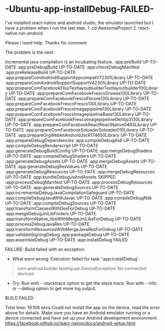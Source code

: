 # -Ubuntu-app-installDebug-FAILED-
I've installed react-native and android studio, the emulator launched but I have a problem when I run the last step. 1. cd AwesomeProject 2. react-native run-android 

Please I need help. Thanks for comment 

The problem is the next::

Incremental java compilation is an incubating feature.
:app:preBuild UP-TO-DATE
:app:preDebugBuild UP-TO-DATE
:app:checkDebugManifest
:app:preReleaseBuild UP-TO-DATE
:app:prepareComAndroidSupportAppcompatV72301Library UP-TO-DATE
:app:prepareComAndroidSupportSupportV42301Library UP-TO-DATE
:app:prepareComFacebookFbuiTextlayoutbuilderTextlayoutbuilder100Library UP-TO-DATE
:app:prepareComFacebookFrescoDrawee130Library UP-TO-DATE
:app:prepareComFacebookFrescoFbcore130Library UP-TO-DATE
:app:prepareComFacebookFrescoFresco130Library UP-TO-DATE
:app:prepareComFacebookFrescoImagepipeline130Library UP-TO-DATE
:app:prepareComFacebookFrescoImagepipelineBase130Library UP-TO-DATE
:app:prepareComFacebookFrescoImagepipelineOkhttp3130Library UP-TO-DATE
:app:prepareComFacebookReactReactNative0493Library UP-TO-DATE
:app:prepareComFacebookSoloaderSoloader010Library UP-TO-DATE
:app:prepareOrgWebkitAndroidJscR174650Library UP-TO-DATE
:app:prepareDebugDependencies
:app:compileDebugAidl UP-TO-DATE
:app:compileDebugRenderscript UP-TO-DATE
:app:generateDebugBuildConfig UP-TO-DATE
:app:mergeDebugShaders UP-TO-DATE
:app:compileDebugShaders UP-TO-DATE
:app:generateDebugAssets UP-TO-DATE
:app:mergeDebugAssets UP-TO-DATE
:app:generateDebugResValues UP-TO-DATE
:app:generateDebugResources UP-TO-DATE
:app:mergeDebugResources UP-TO-DATE
:app:bundleDebugJsAndAssets SKIPPED
:app:processDebugManifest UP-TO-DATE
:app:processDebugResources UP-TO-DATE
:app:generateDebugSources UP-TO-DATE
:app:incrementalDebugJavaCompilationSafeguard UP-TO-DATE
:app:compileDebugJavaWithJavac UP-TO-DATE
:app:compileDebugNdk UP-TO-DATE
:app:compileDebugSources UP-TO-DATE
:app:transformClassesWithDexForDebug UP-TO-DATE
:app:mergeDebugJniLibFolders UP-TO-DATE
:app:transformNative_libsWithMergeJniLibsForDebug UP-TO-DATE
:app:processDebugJavaRes UP-TO-DATE
:app:transformResourcesWithMergeJavaResForDebug UP-TO-DATE
:app:validateSigningDebug
:app:packageDebug UP-TO-DATE
:app:assembleDebug UP-TO-DATE
:app:installDebug FAILED  

FAILURE: Build failed with an exception.

* What went wrong:
Execution failed for task ':app:installDebug'.
> com.android.builder.testing.api.DeviceException: No connected devices!

* Try:
Run with --stacktrace option to get the stack trace. Run with --info or --debug option to get more log output.

BUILD FAILED

Total time: 19.108 secs
Could not install the app on the device, read the error above for details.
Make sure you have an Android emulator running or a device connected and have
set up your Android development environment:
https://facebook.github.io/react-native/docs/android-setup.html
